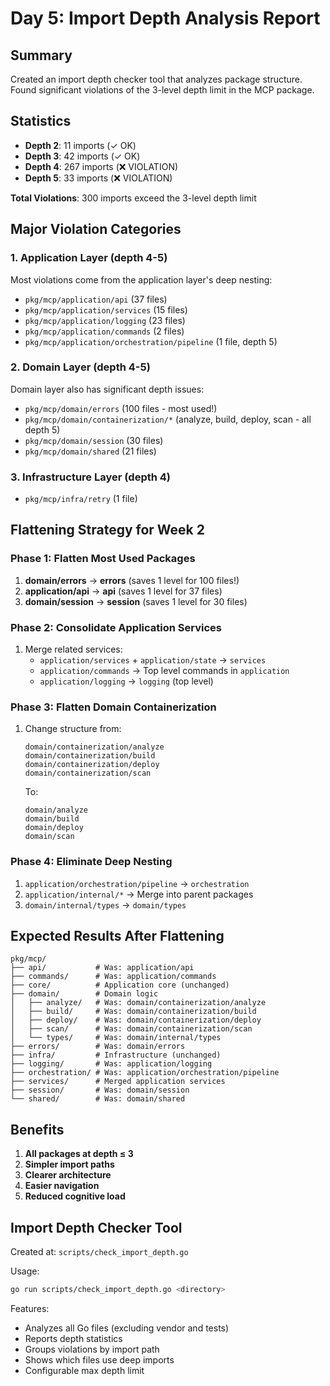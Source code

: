# Day 5: Import Depth Analysis Report

## Summary
Created an import depth checker tool that analyzes package structure. Found significant violations of the 3-level depth limit in the MCP package.

## Statistics
- **Depth 2**: 11 imports (✓ OK)
- **Depth 3**: 42 imports (✓ OK)
- **Depth 4**: 267 imports (❌ VIOLATION)
- **Depth 5**: 33 imports (❌ VIOLATION)

**Total Violations**: 300 imports exceed the 3-level depth limit

## Major Violation Categories

### 1. Application Layer (depth 4-5)
Most violations come from the application layer's deep nesting:
- `pkg/mcp/application/api` (37 files)
- `pkg/mcp/application/services` (15 files)
- `pkg/mcp/application/logging` (23 files)
- `pkg/mcp/application/commands` (2 files)
- `pkg/mcp/application/orchestration/pipeline` (1 file, depth 5)

### 2. Domain Layer (depth 4-5)
Domain layer also has significant depth issues:
- `pkg/mcp/domain/errors` (100 files - most used!)
- `pkg/mcp/domain/containerization/*` (analyze, build, deploy, scan - all depth 5)
- `pkg/mcp/domain/session` (30 files)
- `pkg/mcp/domain/shared` (21 files)

### 3. Infrastructure Layer (depth 4)
- `pkg/mcp/infra/retry` (1 file)

## Flattening Strategy for Week 2

### Phase 1: Flatten Most Used Packages
1. **domain/errors** → **errors** (saves 1 level for 100 files!)
2. **application/api** → **api** (saves 1 level for 37 files)
3. **domain/session** → **session** (saves 1 level for 30 files)

### Phase 2: Consolidate Application Services
1. Merge related services:
   - `application/services` + `application/state` → `services`
   - `application/commands` → Top level commands in `application`
   - `application/logging` → `logging` (top level)

### Phase 3: Flatten Domain Containerization
1. Change structure from:
   ```
   domain/containerization/analyze
   domain/containerization/build
   domain/containerization/deploy
   domain/containerization/scan
   ```
   To:
   ```
   domain/analyze
   domain/build
   domain/deploy
   domain/scan
   ```

### Phase 4: Eliminate Deep Nesting
1. `application/orchestration/pipeline` → `orchestration`
2. `application/internal/*` → Merge into parent packages
3. `domain/internal/types` → `domain/types`

## Expected Results After Flattening

```
pkg/mcp/
├── api/           # Was: application/api
├── commands/      # Was: application/commands
├── core/          # Application core (unchanged)
├── domain/        # Domain logic
│   ├── analyze/   # Was: domain/containerization/analyze
│   ├── build/     # Was: domain/containerization/build
│   ├── deploy/    # Was: domain/containerization/deploy
│   ├── scan/      # Was: domain/containerization/scan
│   └── types/     # Was: domain/internal/types
├── errors/        # Was: domain/errors
├── infra/         # Infrastructure (unchanged)
├── logging/       # Was: application/logging
├── orchestration/ # Was: application/orchestration/pipeline
├── services/      # Merged application services
├── session/       # Was: domain/session
└── shared/        # Was: domain/shared
```

## Benefits
1. **All packages at depth ≤ 3**
2. **Simpler import paths**
3. **Clearer architecture**
4. **Easier navigation**
5. **Reduced cognitive load**

## Import Depth Checker Tool

Created at: `scripts/check_import_depth.go`

Usage:
```bash
go run scripts/check_import_depth.go <directory>
```

Features:
- Analyzes all Go files (excluding vendor and tests)
- Reports depth statistics
- Groups violations by import path
- Shows which files use deep imports
- Configurable max depth limit
